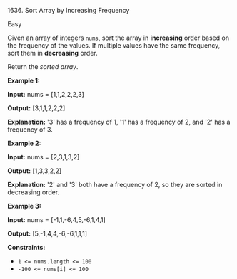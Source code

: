 1636\. Sort Array by Increasing Frequency

Easy

Given an array of integers `nums`, sort the array in **increasing** order based on the frequency of the values. If multiple values have the same frequency, sort them in **decreasing** order.

Return the _sorted array_.

**Example 1:**

**Input:** nums = [1,1,2,2,2,3]

**Output:** [3,1,1,2,2,2]

**Explanation:** '3' has a frequency of 1, '1' has a frequency of 2, and '2' has a frequency of 3.

**Example 2:**

**Input:** nums = [2,3,1,3,2]

**Output:** [1,3,3,2,2]

**Explanation:** '2' and '3' both have a frequency of 2, so they are sorted in decreasing order.

**Example 3:**

**Input:** nums = [-1,1,-6,4,5,-6,1,4,1]

**Output:** [5,-1,4,4,-6,-6,1,1,1]

**Constraints:**

*   `1 <= nums.length <= 100`
*   `-100 <= nums[i] <= 100`